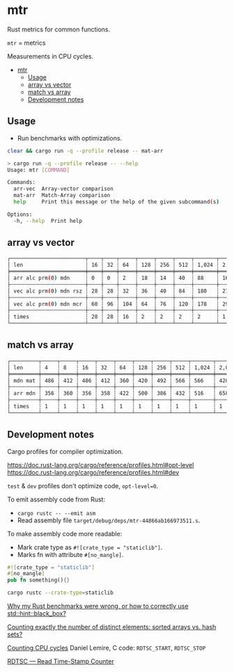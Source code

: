# mtr

Rust metrics for common functions.

`mtr` = metrics

Measurements in CPU cycles.

- [mtr](#mtr)
  - [Usage](#usage)
  - [array vs vector](#array-vs-vector)
  - [match vs array](#match-vs-array)
  - [Development notes](#development-notes)

## Usage

* Run benchmarks with optimizations.
```sh
clear && cargo run -q --profile release -- mat-arr
```

```sh
> cargo run -q --profile release -- --help
Usage: mtr [COMMAND]

Commands:
  arr-vec  Array-vector comparison
  mat-arr  Match-Array comparison
  help     Print this message or the help of the given subcommand(s)

Options:
  -h, --help  Print help
```

## array vs vector
```sh
┌────────────────────────┬────┬────┬─────┬─────┬─────┬─────┬───────┬───────┬───────┬───────┬────────┬────────┬────────┬─────────┐
│ len                    ┆ 16 ┆ 32 ┆ 64  ┆ 128 ┆ 256 ┆ 512 ┆ 1,024 ┆ 2,048 ┆ 4,096 ┆ 8,192 ┆ 16,384 ┆ 32,768 ┆ 65,536 ┆ 131,072 │
╞════════════════════════╪════╪════╪═════╪═════╪═════╪═════╪═══════╪═══════╪═══════╪═══════╪════════╪════════╪════════╪═════════╡
│ arr alc prm(0) mdn     ┆ 0  ┆ 0  ┆ 2   ┆ 18  ┆ 14  ┆ 40  ┆ 88    ┆ 160   ┆ 298   ┆ 580   ┆ 2,558  ┆ 5,698  ┆ 11,394 ┆ 22,844  │
├╌╌╌╌╌╌╌╌╌╌╌╌╌╌╌╌╌╌╌╌╌╌╌╌┼╌╌╌╌┼╌╌╌╌┼╌╌╌╌╌┼╌╌╌╌╌┼╌╌╌╌╌┼╌╌╌╌╌┼╌╌╌╌╌╌╌┼╌╌╌╌╌╌╌┼╌╌╌╌╌╌╌┼╌╌╌╌╌╌╌┼╌╌╌╌╌╌╌╌┼╌╌╌╌╌╌╌╌┼╌╌╌╌╌╌╌╌┼╌╌╌╌╌╌╌╌╌┤
│ vec alc prm(0) mdn rsz ┆ 28 ┆ 28 ┆ 32  ┆ 36  ┆ 40  ┆ 84  ┆ 180   ┆ 270   ┆ 524   ┆ 1,454 ┆ 2,870  ┆ 5,668  ┆ 11,432 ┆ 22,868  │
├╌╌╌╌╌╌╌╌╌╌╌╌╌╌╌╌╌╌╌╌╌╌╌╌┼╌╌╌╌┼╌╌╌╌┼╌╌╌╌╌┼╌╌╌╌╌┼╌╌╌╌╌┼╌╌╌╌╌┼╌╌╌╌╌╌╌┼╌╌╌╌╌╌╌┼╌╌╌╌╌╌╌┼╌╌╌╌╌╌╌┼╌╌╌╌╌╌╌╌┼╌╌╌╌╌╌╌╌┼╌╌╌╌╌╌╌╌┼╌╌╌╌╌╌╌╌╌┤
│ vec alc prm(0) mdn mcr ┆ 60 ┆ 96 ┆ 104 ┆ 64  ┆ 76  ┆ 120 ┆ 178   ┆ 296   ┆ 564   ┆ 1,490 ┆ 2,938  ┆ 5,698  ┆ 10,576 ┆ 22,854  │
├╌╌╌╌╌╌╌╌╌╌╌╌╌╌╌╌╌╌╌╌╌╌╌╌┼╌╌╌╌┼╌╌╌╌┼╌╌╌╌╌┼╌╌╌╌╌┼╌╌╌╌╌┼╌╌╌╌╌┼╌╌╌╌╌╌╌┼╌╌╌╌╌╌╌┼╌╌╌╌╌╌╌┼╌╌╌╌╌╌╌┼╌╌╌╌╌╌╌╌┼╌╌╌╌╌╌╌╌┼╌╌╌╌╌╌╌╌┼╌╌╌╌╌╌╌╌╌┤
│ times                  ┆ 28 ┆ 28 ┆ 16  ┆ 2   ┆ 2   ┆ 2   ┆ 2     ┆ 1     ┆ 1     ┆ 2     ┆ 1      ┆ 1      ┆ 1      ┆ 1       │
└────────────────────────┴────┴────┴─────┴─────┴─────┴─────┴───────┴───────┴───────┴───────┴────────┴────────┴────────┴─────────┘
```

## match vs array
```sh
┌─────────┬─────┬─────┬─────┬─────┬─────┬─────┬─────┬─────┬───────┬───────┬───────┬───────┐
│ len     ┆ 4   ┆ 8   ┆ 16  ┆ 32  ┆ 64  ┆ 128 ┆ 256 ┆ 512 ┆ 1,024 ┆ 2,048 ┆ 4,096 ┆ 8,192 │
╞═════════╪═════╪═════╪═════╪═════╪═════╪═════╪═════╪═════╪═══════╪═══════╪═══════╪═══════╡
│ mdn mat ┆ 486 ┆ 412 ┆ 486 ┆ 412 ┆ 360 ┆ 420 ┆ 492 ┆ 566 ┆ 566   ┆ 420   ┆ 494   ┆ 566   │
├╌╌╌╌╌╌╌╌╌┼╌╌╌╌╌┼╌╌╌╌╌┼╌╌╌╌╌┼╌╌╌╌╌┼╌╌╌╌╌┼╌╌╌╌╌┼╌╌╌╌╌┼╌╌╌╌╌┼╌╌╌╌╌╌╌┼╌╌╌╌╌╌╌┼╌╌╌╌╌╌╌┼╌╌╌╌╌╌╌┤
│ arr mdn ┆ 356 ┆ 360 ┆ 356 ┆ 358 ┆ 422 ┆ 500 ┆ 386 ┆ 432 ┆ 516   ┆ 658   ┆ 1,428 ┆ 2,716 │
├╌╌╌╌╌╌╌╌╌┼╌╌╌╌╌┼╌╌╌╌╌┼╌╌╌╌╌┼╌╌╌╌╌┼╌╌╌╌╌┼╌╌╌╌╌┼╌╌╌╌╌┼╌╌╌╌╌┼╌╌╌╌╌╌╌┼╌╌╌╌╌╌╌┼╌╌╌╌╌╌╌┼╌╌╌╌╌╌╌┤
│ times   ┆ 1   ┆ 1   ┆ 1   ┆ 1   ┆ 1   ┆ 1   ┆ 1   ┆ 1   ┆ 1     ┆ 1     ┆ 2     ┆ 4     │
└─────────┴─────┴─────┴─────┴─────┴─────┴─────┴─────┴─────┴───────┴───────┴───────┴───────┘
```

## Development notes

Cargo profiles for compiler optimization.

<https://doc.rust-lang.org/cargo/reference/profiles.html#opt-level>
<https://doc.rust-lang.org/cargo/reference/profiles.html#dev>

`test` & `dev` profiles don't optimize code, `opt-level=0`.

To emit assembly code from Rust:
* `cargo rustc -- --emit asm`
* Read assembly file `target/debug/deps/mtr-44866ab166973511.s`.

To make assembly code more readable:
* Mark crate type as `#![crate_type = "staticlib"]`.
* Marks fn with attribute `#[no_mangle]`.
```rust
#![crate_type = "staticlib"]
#[no_mangle]
pub fn something(){}
```
```sh
cargo rustc --crate-type=staticlib
```

[Why my Rust benchmarks were wrong, or how to correctly use std::hint::black_box?](https://gendignoux.com/blog/2022/01/31/rust-benchmarks.html)

[Counting exactly the number of distinct elements: sorted arrays vs. hash sets?](https://lemire.me/blog/2017/05/23/counting-exactly-the-number-of-distinct-elements-sorted-arrays-vs-hash-sets/)
     
[Counting CPU cycles](https://github.com/lemire/Code-used-on-Daniel-Lemire-s-blog/blob/master/2017/05/23/benchmark.h#L5) Daniel Lemire, C code: `RDTSC_START`, `RDTSC_STOP`

[RDTSC — Read Time-Stamp Counter](https://www.felixcloutier.com/x86/rdtsc)
